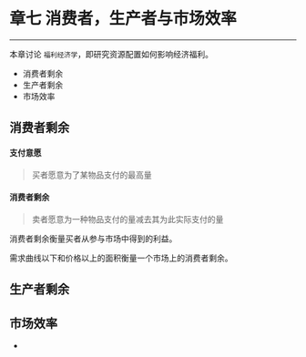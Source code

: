 # 章七 消费者，生产者与市场效率

---
本章讨论 `福利经济学`，即研究资源配置如何影响经济福利。

- 消费者剩余
- 生产者剩余
- 市场效率

## 消费者剩余
#### 支付意愿
> 买者愿意为了某物品支付的最高量

#### 消费者剩余
> 卖者愿意为一种物品支付的量减去其为此实际支付的量

消费者剩余衡量买者从参与市场中得到的利益。

需求曲线以下和价格以上的面积衡量一个市场上的消费者剩余。


## 生产者剩余


## 市场效率

-
